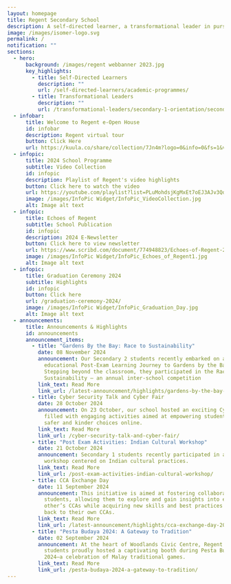 ```yaml
---
layout: homepage
title: Regent Secondary School
description: A self-directed learner, a transformational leader in pursuit of excellence.
image: /images/isomer-logo.svg
permalink: /
notification: ""
sections:
  - hero:
      background: /images/regent webbanner 2023.jpg
      key_highlights:
        - title: Self-Directed Learners
          description: ""
          url: /self-directed-learners/academic-programmes/
        - title: Transformational Leaders
          description: ""
          url: /transformational-leaders/secondary-1-orientation/secondary-1-orientation-2023/
  - infobar:
      title: Welcome to Regent e-Open House
      id: infobar
      description: Regent virtual tour
      button: Click Here
      url: https://kuula.co/share/collection/7Jn4m?logo=0&info=0&fs=1&vr=1&sd=1&initload=0&thumbs=1
  - infopic:
      title: 2024 School Programme
      subtitle: Video Collection
      id: infopic
      description: Playlist of Regent's video highlights
      button: Click here to watch the video
      url: https://youtube.com/playlist?list=PLuMohdsjKgMxEt7oEJ3AJv3QdFJlNwxqA&si=oNn09CmJt_QveLe7
      image: /images/InfoPic Widget/InfoPic_VideoCollection.jpg
      alt: Image alt text
  - infopic:
      title: Echoes of Regent
      subtitle: School Publication
      id: infopic
      description: 2024 E-Newsletter
      button: Click here to view newsletter
      url: https://www.scribd.com/document/774948823/Echoes-of-Regent-2024
      image: /images/InfoPic Widget/InfoPic_Echoes_of_Regent1.jpg
      alt: Image alt text
  - infopic:
      title: Graduation Ceremony 2024
      subtitle: Highlights
      id: infopic
      button: Click here
      url: /graduation-ceremony-2024/
      image: /images/InfoPic Widget/InfoPic_Graduation_Day.jpg
      alt: Image alt text
  - announcements:
      title: Announcements & Highlights
      id: announcements
      announcement_items:
        - title: "Gardens By the Bay: Race to Sustainability"
          date: 08 November 2024
          announcement: Our Secondary 2 students recently embarked on an engaging and
            educational Post-Exam Learning Journey to Gardens by the Bay.
            Stepping beyond the classroom, they participated in the Race to
            Sustainability — an annual inter-school competition
          link_text: Read More
          link_url: /latest-announcement/highlights/gardens-by-the-bay-race-to-sustainability/
        - title: Cyber Security Talk and Cyber Fair
          date: 28 October 2024
          announcement: On 23 October, our school hosted an exciting Cyber Awareness Day,
            filled with engaging activities aimed at empowering students to make
            safer and kinder choices online.
          link_text: Read More
          link_url: /cyber-security-talk-and-cyber-fair/
        - title: "Post Exam Activities: Indian Cultural Workshop"
          date: 21 October 2024
          announcement: Secondary 1 students recently participated in an enriching
            workshop centered on Indian cultural practices.
          link_text: Read More
          link_url: /post-exam-activities-indian-cultural-workshop/
        - title: CCA Exchange Day
          date: 11 September 2024
          announcement: This initiative is aimed at fostering collaboration among
            students, allowing them to explore and gain insights into each
            other’s CCAs while acquiring new skills and best practices to bring
            back to their own CCAs.
          link_text: Read More
          link_url: /latest-announcement/highlights/cca-exchange-day-2024/
        - title: "Pesta Budaya 2024: A Gateway to Tradition"
          date: 02 September 2024
          announcement: At the heart of Woodlands Civic Centre, Regent Secondary School
            students proudly hosted a captivating booth during Pesta Budaya
            2024—a celebration of Malay traditional games.
          link_text: Read More
          link_url: /pesta-budaya-2024-a-gateway-to-tradition/
---
```

